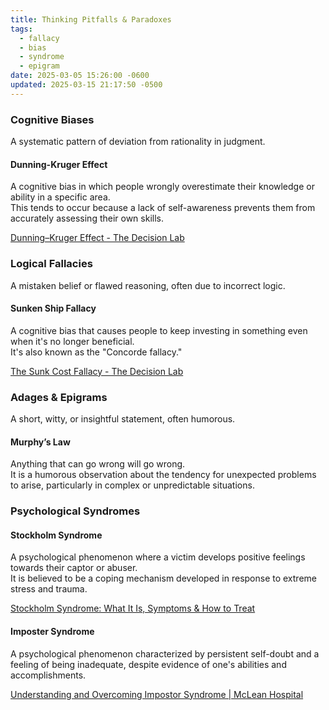 ```yaml
---
title: Thinking Pitfalls & Paradoxes
tags:
  - fallacy
  - bias
  - syndrome
  - epigram
date: 2025-03-05 15:26:00 -0600
updated: 2025-03-15 21:17:50 -0500
---
```


### Cognitive Biases
A systematic pattern of deviation from rationality in judgment.

#### Dunning-Kruger Effect
A cognitive bias in which people wrongly overestimate their knowledge or ability in a specific area.  
This tends to occur because a lack of self-awareness prevents them from accurately assessing their own skills.  

[Dunning–Kruger Effect - The Decision Lab](https://thedecisionlab.com/biases/dunning-kruger-effect)

### Logical Fallacies
A mistaken belief or flawed reasoning, often due to incorrect logic.

#### Sunken Ship Fallacy
A cognitive bias that causes people to keep investing in something even when it's no longer beneficial.  
It's also known as the "Concorde fallacy."

[The Sunk Cost Fallacy - The Decision Lab](https://thedecisionlab.com/biases/the-sunk-cost-fallacy)

### Adages & Epigrams
A short, witty, or insightful statement, often humorous.

#### Murphy’s Law
Anything that can go wrong will go wrong.  
It is a humorous observation about the tendency for unexpected problems to arise, particularly in complex or unpredictable situations.  

### Psychological Syndromes

#### Stockholm Syndrome
A psychological phenomenon where a victim develops positive feelings towards their captor or abuser.  
It is believed to be a coping mechanism developed in response to extreme stress and trauma.  

[Stockholm Syndrome: What It Is, Symptoms & How to Treat](https://my.clevelandclinic.org/health/diseases/22387-stockholm-syndrome)

#### Imposter Syndrome
A psychological phenomenon characterized by persistent self-doubt and a feeling of being inadequate, despite evidence of one's abilities and accomplishments.  

[Understanding and Overcoming Impostor Syndrome \| McLean Hospital](https://www.mcleanhospital.org/essential/impostor-syndrome)
